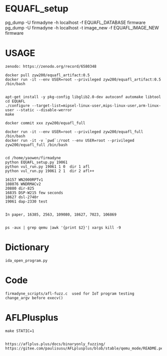 # EQUAFL_setup

pg_dump -U firmadyne -h localhost -f EQUAFL_DATABASE firmware
pg_dump -U firmadyne -h localhost -t image_new -f EQUAFL_IMAGE_NEW firmware


# USAGE
	
	zenodo: https://zenodo.org/record/6580348

	docker pull zyw200/equafl_artifact:0.5
	docker run -it --env USER=root --privileged zyw200/equafl_artifact:0.5 /bin/bash


	apt-get install -y pkg-config libglib2.0-dev autoconf automake libtool
	cd EQUAFL
	./configure --target-list=mipsel-linux-user,mips-linux-user,arm-linux-user --static --disable-werror 
	make

	docker commit xxx zyw200/equafl_full

	docker run -it --env USER=root --privileged zyw200/equafl_full /bin/bash
	docker run -it -v `pwd`:/root --env USER=root --privileged zyw200/equafl_full /bin/bash


	cd /home/yaowen/firmadyne
	python EQUAFL_setup.py 19061
	python vul_run.py 19061 1 0  dir 1 afl
	python vul_run.py 19061 2 1  dir 2 afl++

	16157 WN2000RPTv1	
	108076 WNDRMACv2
	20880 dir-825
	16835 DSP-W215 few seconds
	18627 dsl-2740r
	19061 dap-2330 test


	In paper, 16385, 2563, 109080, 18627, 7023, 106869


	ps -aux | grep qemu |awk '{print $2}'| xargs kill -9

# Dictionary
	ida_open_program.py


# Code

	firmadyne_scripts/afl-fuzz.c  used for IoT program testing
	change_argv before execv()

# AFLPlusplus

	make STATIC=1


	https://aflplus.plus/docs/binaryonly_fuzzing/
	https://gitee.com/paulisusu/AFLplusplus/blob/stable/qemu_mode/README.persistent.md